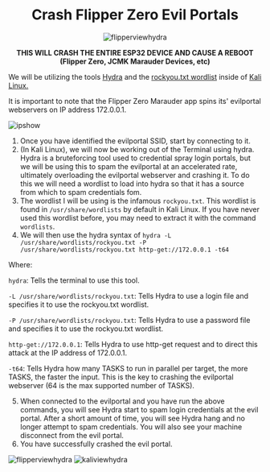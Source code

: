<div align="center">

# Crash Flipper Zero Evil Portals

![flipperviewhydra](https://github.com/user-attachments/assets/da556092-f7fd-4c43-b9ac-af14157eb67a)

**THIS WILL CRASH THE ENTIRE ESP32 DEVICE AND CAUSE A REBOOT (Flipper Zero, JCMK Marauder Devices, etc)**
</div>

We will be utilizing the tools [Hydra](https://www.kali.org/tools/hydra/) and the [rockyou.txt wordlist](https://www.kali.org/tools/wordlists/) inside of [Kali Linux.](https://www.kali.org/)

It is important to note that the Flipper Zero Marauder app spins its' evilportal webservers on IP address 172.0.0.1.

![ipshow](https://github.com/user-attachments/assets/ba581c22-69bb-4c42-a1f7-5aab4d0f9df9)

1. Once you have identified the evilportal SSID, start by connecting to it.
2. (In Kali Linux), we will now be working out of the Terminal using hydra. Hydra is a bruteforcing tool used to credential spray login portals, but we will be using this to spam the evilportal at an accelerated rate, ultimately overloading the evilportal webserver and crashing it. To do this we will need a wordlist to load into hydra so that it has a source from which to spam credentials fom.
3. The wordlist I will be using is the infamous ```rockyou.txt```. This wordlist is found in ```/usr/share/wordlists``` by default in Kali Linux. If you have never used this wordlist before, you may need to extract it with the command ```wordlists```.
4. We will then use the hydra syntax of ```hydra -L /usr/share/wordlists/rockyou.txt -P /usr/share/wordlists/rockyou.txt http-get://172.0.0.1 -t64```

Where:

```hydra```: Tells the terminal to use this tool.

```-L /usr/share/wordlists/rockyou.txt```: Tells Hydra to use a login file and specifies it to use the rockyou.txt wordlist.

```-P /usr/share/wordlists/rockyou.txt```: Tells Hydra to use a password file and specifies it to use the rockyou.txt wordlist.

```http-get://172.0.0.1```: Tells Hydra to use http-get request and to direct this attack at the IP address of 172.0.0.1.

```-t64```: Tells Hydra how many TASKS to run in parallel per target, the more TASKS, the faster the input. This is the key to crashing the evilportal webserver (64 is the max supported number of TASKS).

5. When connected to the evilportal and you have run the above commands, you will see Hydra start to spam login credentials at the evil portal. After a short amount of time, you will see Hydra hang and no longer attempt to spam credentials. You will also see your machine disconnect from the evil portal.
6. You have successfully crashed the evil portal.

![flipperviewhydra](https://github.com/user-attachments/assets/95490571-fd65-4666-850d-6c58af867b56)
![kaliviewhydra](https://github.com/user-attachments/assets/9cca27bc-8bde-41a1-8325-f8f325f8ff59)
